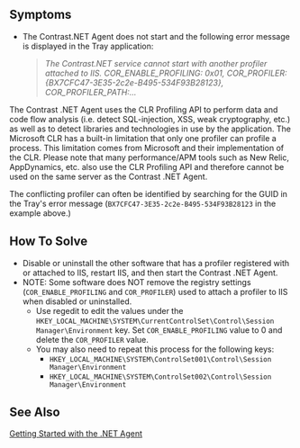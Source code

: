 <!--
title: "Contrast.NET Service Cannot Start with Another Profiler Attached to IIS"
description: "Troubleshooting guide for .NET agent issues"
-->

## Symptoms

* The Contrast.NET Agent does not start and the following error message is displayed in the Tray application: 

    > *The Contrast.NET service cannot start with another profiler attached to IIS. COR_ENABLE_PROFILING: 0x01, COR_PROFILER: {BX7CFC47-3E35-2c2e-B495-534F93B28123}, COR_PROFILER_PATH:...*

The Contrast .NET Agent uses the CLR Profiling API to perform data and code flow analysis (i.e. detect SQL-injection, XSS, weak cryptography, etc.) as well as to detect libraries and technologies in use by the application. The Microsoft CLR has a built-in limitation that only one profiler can profile a process. This limitation comes from Microsoft and their implementation of the CLR. Please note that many performance/APM tools such as New Relic, AppDynamics, etc. also use the CLR Profiling API and therefore cannot be used on the same server as the Contrast .NET Agent.  

The conflicting profiler can often be identified by searching for the GUID in the Tray's error message (```BX7CFC47-3E35-2c2e-B495-534F93B28123``` in the example above.)

## How To Solve

* Disable or uninstall the other software that has a profiler registered with or attached to IIS, restart IIS, and then start the Contrast .NET Agent.
* NOTE: Some software does NOT remove the registry settings (```COR_ENABLE_PROFILING``` and ```COR_PROFILER```) used to attach a profiler to IIS when disabled or uninstalled. 
  * Use regedit to edit the values under the ```HKEY_LOCAL_MACHINE\SYSTEM\CurrentControlSet\Control\Session Manager\Environment``` key. Set ```COR_ENABLE_PROFILING``` value to 0 and delete the ```COR_PROFILER``` value.
  * You may also need to repeat this process for the following keys:
    * ```HKEY_LOCAL_MACHINE\SYSTEM\ControlSet001\Control\Session Manager\Environment```
    * ```HKEY_LOCAL_MACHINE\SYSTEM\ControlSet002\Control\Session Manager\Environment```

## See Also

[Getting Started with the .NET Agent](user_netinstall.html#start)
